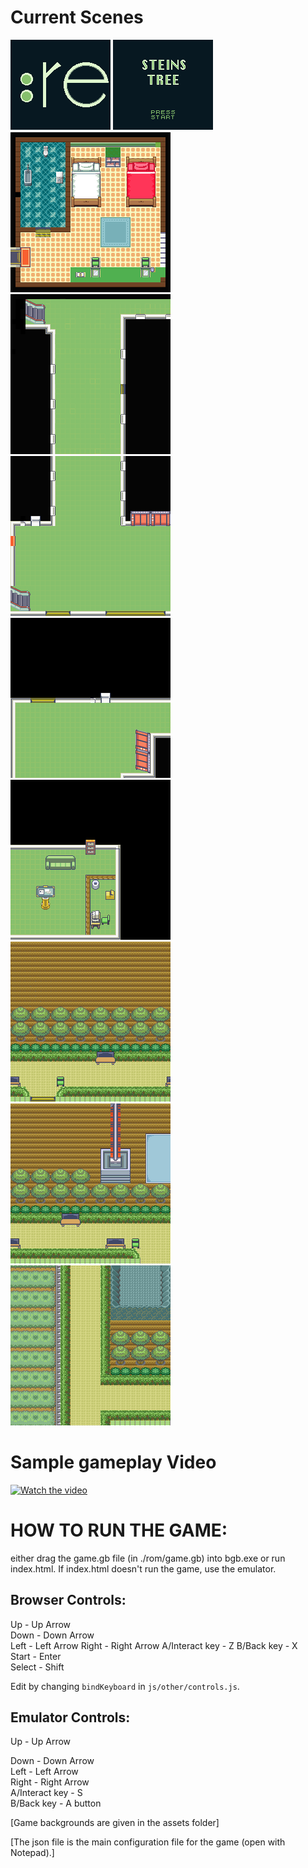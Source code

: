 # Current Scenes

![logo](./assets/backgrounds/logo.png)
![titlescreen](./assets/backgrounds/titlescreen.png)
![embellished B7-10](./assets/backgrounds/B7-10.png)
![B7-gallery, partially reverting to gameboy colour scheme](./assets/backgrounds/B7.png)
![B7 entrance](./assets/backgrounds/B7-entrance.png)
![B7-back](./assets/backgrounds/B7-back.png)
![B7-lounge](./assets/backgrounds/B7-lounge.png)
![B7-back-exit](./assets/backgrounds/B7-back-exit.png)
![B7-back-exit-right](./assets/backgrounds/B7-back-exit-right.png)
![B7-lounge](./assets/backgrounds/B7-back-left.png)


# Sample gameplay Video

[![Watch the video](https://i.imgur.com/qD7zxI0.jpg)](https://youtu.be/ao587hBJDpk)

# HOW TO RUN THE GAME: 

either drag the game.gb file (in ./rom/game.gb) into bgb.exe or run index.html. If index.html doesn't run the game, use the emulator.


## Browser Controls:

Up - Up Arrow  
Down - Down Arrow  
Left - Left Arrow 
Right - Right Arrow 
A/Interact key - Z 
B/Back key - X  
Start - Enter  
Select - Shift  

Edit by changing `bindKeyboard` in `js/other/controls.js`.


## Emulator Controls:

Up - Up Arrow  

Down - Down Arrow   
Left - Left Arrow  
Right - Right Arrow   
A/Interact key - S  
B/Back key - A button  


[Game backgrounds are given in the assets folder]


[The json file is the main configuration file for the game (open with Notepad).]
